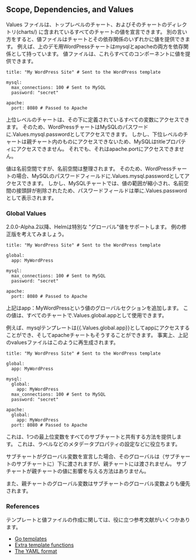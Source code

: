 ## Scope, Dependencies, and Values

Values ファイルは、トップレベルのチャート、およびそのチャートのディレクトリ(charts/) に含まれているすべてのチャートの値を宣言できます。
別の言い方をすると、値ファイルはチャートとその依存関係のいずれかに値を提供できます。
例えば、上のデモ用WordPressチャートはmysqlとapacheの両方を依存関係として持っています。
値ファイルは、これらすべてのコンポーネントに値を提供できます。

```
title: "My WordPress Site" # Sent to the WordPress template

mysql:
  max_connections: 100 # Sent to MySQL
  password: "secret"

apache:
  port: 8080 # Passed to Apache
```

上位レベルのチャートは、その下に定義されているすべての変数にアクセスできます。
そのため、WordPressチャートはMySQLのパスワードに.Values.mysql.passwordとしてアクセスできます。
しかし、下位レベルのチャートは親チャート内のものにアクセスできないため、MySQLはtitleプロパティにアクセスできません。
それでも、それはapache.portにアクセスできません。

値は名前空間ですが、名前空間は整理されます。
そのため、WordPressチャートの場合、MySQLのパスワードフィールドに.Values.mysql.passwordとしてアクセスできます。
しかし、MySQLチャートでは、値の範囲が縮小され、名前空間の接頭辞が削除されたため、パスワードフィールドは単に.Values.passwordとして表示されます。

### Global Values

2.0.0-Alpha.2以降、Helmは特別な "グローバル"値をサポートします。
例の修正版を考えてみましょう。

```
title: "My WordPress Site" # Sent to the WordPress template

global:
  app: MyWordPress

mysql:
  max_connections: 100 # Sent to MySQL
  password: "secret"

apache:
  port: 8080 # Passed to Apache
```

上記はapp：MyWordPressという値のグローバルセクションを追加します。
この値は、すべてのチャートで.Values.global.appとして使用できます。

例えば、mysqlテンプレートは{{.Values.global.app}}としてappにアクセスすることができ、そしてapacheチャートもそうすることができます。
事実上、上記のvaluesファイルはこのように再生成されます。

```
title: "My WordPress Site" # Sent to the WordPress template

global:
  app: MyWordPress

mysql:
  global:
    app: MyWordPress
  max_connections: 100 # Sent to MySQL
  password: "secret"

apache:
  global:
    app: MyWordPress
  port: 8080 # Passed to Apache
```

これは、1つの最上位変数をすべてのサブチャートと共有する方法を提供します。
これは、ラベルなどのメタデータプロパティの設定などに役立ちます。

サブチャートがグローバル変数を宣言した場合、そのグローバルは（サブチャートのサブチャートに）下に渡されますが、親チャートには渡されません。
サブチャートが親チャートの値に影響を与える方法はありません。

また、親チャートのグローバル変数はサブチャートのグローバル変数よりも優先されます。

### References

テンプレートと値ファイルの作成に関しては、役に立つ参考文献がいくつかあります。

* [Go templates](https://godoc.org/text/template)
* [Extra template functions](https://godoc.org/github.com/Masterminds/sprig)
* [The YAML format](https://yaml.org/spec/)
